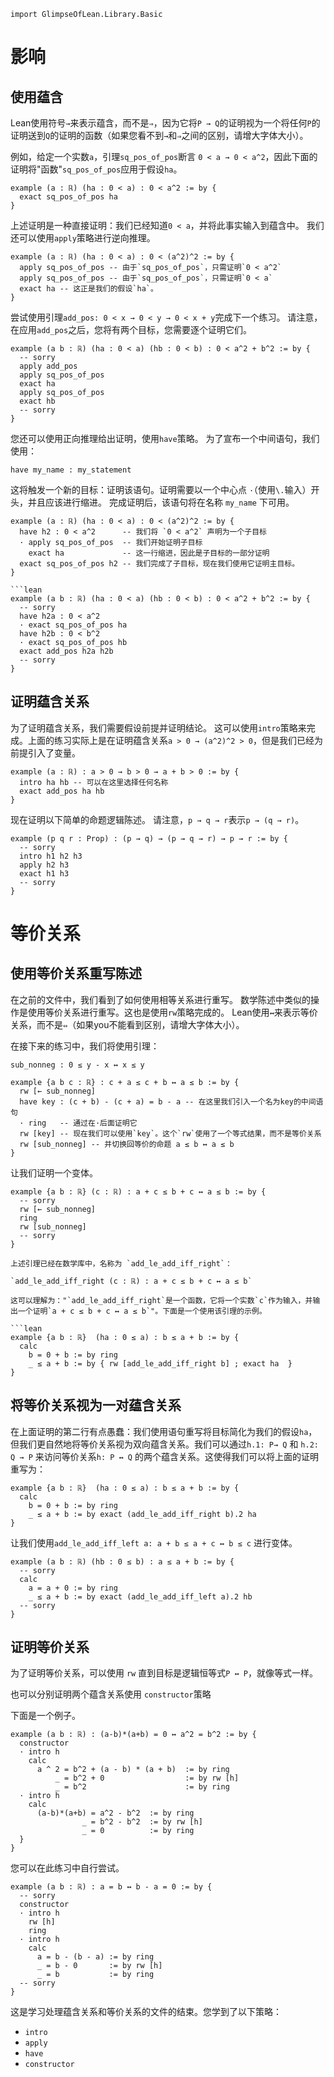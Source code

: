```lean
import GlimpseOfLean.Library.Basic
```

# 影响

## 使用蕴含

Lean使用符号`→`来表示蕴含，而不是`⇒`，因为它将`P → Q`的证明视为一个将任何`P`的证明送到`Q`的证明的函数（如果您看不到`→`和`⇒`之间的区别，请增大字体大小）。

例如，给定一个实数`a`，引理`sq_pos_of_pos`断言 `0 < a → 0 < a^2`，因此下面的证明将"函数"`sq_pos_of_pos`应用于假设`ha`。

```lean
example (a : ℝ) (ha : 0 < a) : 0 < a^2 := by {
  exact sq_pos_of_pos ha
}
```

上述证明是一种直接证明：我们已经知道`0 < a`，并将此事实输入到蕴含中。
我们还可以使用`apply`策略进行逆向推理。

```lean
example (a : ℝ) (ha : 0 < a) : 0 < (a^2)^2 := by {
  apply sq_pos_of_pos -- 由于`sq_pos_of_pos`，只需证明`0 < a^2`
  apply sq_pos_of_pos -- 由于`sq_pos_of_pos`，只需证明`0 < a`
  exact ha -- 这正是我们的假设`ha`。
}
```

尝试使用引理`add_pos: 0 < x → 0 < y → 0 < x + y`完成下一个练习。
请注意，在应用`add_pos`之后，您将有两个目标，您需要逐个证明它们。

```lean
example (a b : ℝ) (ha : 0 < a) (hb : 0 < b) : 0 < a^2 + b^2 := by {
  -- sorry
  apply add_pos
  apply sq_pos_of_pos
  exact ha
  apply sq_pos_of_pos
  exact hb
  -- sorry
}
```

您还可以使用正向推理给出证明，使用`have`策略。
为了宣布一个中间语句，我们使用：

  `have my_name : my_statement`

这将触发一个新的目标：证明该语句。证明需要以一个中心点 `·`（使用`\.`输入）开头，并且应该进行缩进。
完成证明后，该语句将在名称 `my_name` 下可用。

```lean
example (a : ℝ) (ha : 0 < a) : 0 < (a^2)^2 := by {
  have h2 : 0 < a^2      -- 我们将 `0 < a^2` 声明为一个子目标
  · apply sq_pos_of_pos  -- 我们开始证明子目标
    exact ha             -- 这一行缩进，因此是子目标的一部分证明
  exact sq_pos_of_pos h2 -- 我们完成了子目标，现在我们使用它证明主目标。
}
```
```
```lean
example (a b : ℝ) (ha : 0 < a) (hb : 0 < b) : 0 < a^2 + b^2 := by {
  -- sorry
  have h2a : 0 < a^2
  · exact sq_pos_of_pos ha
  have h2b : 0 < b^2
  · exact sq_pos_of_pos hb
  exact add_pos h2a h2b
  -- sorry
}
```

## 证明蕴含关系

为了证明蕴含关系，我们需要假设前提并证明结论。
这可以使用`intro`策略来完成。上面的练习实际上是在证明蕴含关系`a > 0 → (a^2)^2 > 0`，但是我们已经为前提引入了变量。

```lean
example (a : ℝ) : a > 0 → b > 0 → a + b > 0 := by {
  intro ha hb -- 可以在这里选择任何名称
  exact add_pos ha hb
}
```

现在证明以下简单的命题逻辑陈述。
请注意，`p → q → r`表示`p → (q → r)`。

```lean
example (p q r : Prop) : (p → q) → (p → q → r) → p → r := by {
  -- sorry
  intro h1 h2 h3
  apply h2 h3
  exact h1 h3
  -- sorry
}
```

# 等价关系

## 使用等价关系重写陈述

在之前的文件中，我们看到了如何使用相等关系进行重写。
数学陈述中类似的操作是使用等价关系进行重写。这也是使用`rw`策略完成的。
Lean使用`↔`来表示等价关系，而不是`⇔`（如果you不能看到区别，请增大字体大小）。

在接下来的练习中，我们将使用引理：

  `sub_nonneg : 0 ≤ y - x ↔ x ≤ y`

```lean
example {a b c : ℝ} : c + a ≤ c + b ↔ a ≤ b := by {
  rw [← sub_nonneg]
  have key : (c + b) - (c + a) = b - a -- 在这里我们引入一个名为key的中间语句
  · ring   -- 通过在·后面证明它
  rw [key] -- 现在我们可以使用`key`。这个`rw`使用了一个等式结果，而不是等价关系
  rw [sub_nonneg] -- 并切换回等价的命题 a ≤ b ↔ a ≤ b
}
```

让我们证明一个变体。

```lean
example {a b : ℝ} (c : ℝ) : a + c ≤ b + c ↔ a ≤ b := by {
  -- sorry
  rw [← sub_nonneg]
  ring
  rw [sub_nonneg]
  -- sorry
}
```
```
上述引理已经在数学库中，名称为 `add_le_add_iff_right`：

`add_le_add_iff_right (c : ℝ) : a + c ≤ b + c ↔ a ≤ b`

这可以理解为："`add_le_add_iff_right`是一个函数，它将一个实数`c`作为输入，并输出一个证明`a + c ≤ b + c ↔ a ≤ b`"。下面是一个使用该引理的示例。

```lean
example {a b : ℝ}  (ha : 0 ≤ a) : b ≤ a + b := by {
  calc
    b = 0 + b := by ring
    _ ≤ a + b := by { rw [add_le_add_iff_right b] ; exact ha  }
}
```

## 将等价关系视为一对蕴含关系

在上面证明的第二行有点愚蠢：我们使用语句重写将目标简化为我们的假设`ha`，但我们更自然地将等价关系视为双向蕴含关系。我们可以通过`h.1: P→ Q` 和 `h.2: Q → P` 来访问等价关系`h: P ↔ Q` 的两个蕴含关系。这使得我们可以将上面的证明重写为：

```lean
example {a b : ℝ}  (ha : 0 ≤ a) : b ≤ a + b := by {
  calc
    b = 0 + b := by ring
    _ ≤ a + b := by exact (add_le_add_iff_right b).2 ha
}
```

让我们使用`add_le_add_iff_left a: a + b ≤ a + c ↔ b ≤ c` 进行变体。

```lean
example (a b : ℝ) (hb : 0 ≤ b) : a ≤ a + b := by {
  -- sorry
  calc
    a = a + 0 := by ring
    _ ≤ a + b := by exact (add_le_add_iff_left a).2 hb
  -- sorry
}
```

## 证明等价关系

为了证明等价关系，可以使用 `rw` 直到目标是逻辑恒等式`P ↔ P`，就像等式一样。

也可以分别证明两个蕴含关系使用 `constructor`策略

下面是一个例子。

```lean
example (a b : ℝ) : (a-b)*(a+b) = 0 ↔ a^2 = b^2 := by {
  constructor
  · intro h
    calc
      a ^ 2 = b^2 + (a - b) * (a + b)  := by ring
          _ = b^2 + 0                  := by rw [h]
          _ = b^2                      := by ring
  · intro h
    calc
      (a-b)*(a+b) = a^2 - b^2  := by ring
                _ = b^2 - b^2  := by rw [h]
                _ = 0          := by ring
  }
}
```

您可以在此练习中自行尝试。

```lean
example (a b : ℝ) : a = b ↔ b - a = 0 := by {
  -- sorry
  constructor
  · intro h
    rw [h]
    ring
  · intro h
    calc
      a = b - (b - a) := by ring
      _ = b - 0       := by rw [h]
      _ = b           := by ring
  -- sorry
}
```

这是学习处理蕴含关系和等价关系的文件的结束。您学到了以下策略：
* `intro`
* `apply`
* `have`
* `constructor`

